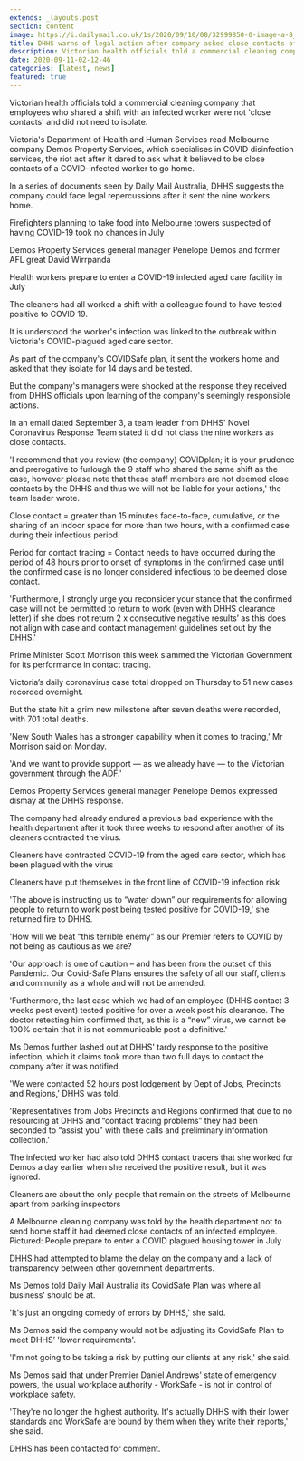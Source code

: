 ```yaml
---
extends: _layouts.post
section: content
image: https://i.dailymail.co.uk/1s/2020/09/10/08/32999850-0-image-a-8_1599723945899.jpg 
title: DHHS warns of legal action after company asked close contacts of COVID infected to go home for tests 
description: Victorian health officials told a commercial cleaning company that employees who worked a shift with an infected worker were not close contacts and did not need to isolate.  
date: 2020-09-11-02-12-46 
categories: [latest, news] 
featured: true 
--- 
```

Victorian health officials told a commercial cleaning company that employees who shared a shift with an infected worker were not 'close contacts' and did not need to isolate. 

Victoria's Department of Health and Human Services read Melbourne company Demos Property Services, which specialises in COVID disinfection services, the riot act after it dared to ask what it believed to be close contacts of a COVID-infected worker to go home. 

In a series of documents seen by Daily Mail Australia, DHHS suggests the company could face legal repercussions after it sent the nine workers home. 

Firefighters planning to take food into Melbourne towers suspected of having COVID-19 took no chances in July 

Demos Property Services general manager Penelope Demos and former AFL great David Wirrpanda

Health workers prepare to enter a COVID-19 infected aged care facility in July 

The cleaners had all worked a shift with a colleague found to have tested positive to COVID 19.

It is understood the worker's infection was linked to the outbreak within Victoria's COVID-plagued aged care sector.  

As part of the company's COVIDSafe plan, it sent the workers home and asked that they isolate for 14 days and be tested.

But the company's managers were shocked at the response they received from DHHS officials upon learning of the company's seemingly responsible actions. 

In an email dated September 3, a team leader from DHHS' Novel Coronavirus Response Team stated it did not class the nine workers as close contacts.  

'I recommend that you review (the company) COVIDplan; it is your prudence and prerogative to furlough the 9 staff who shared the same shift as the case, however please note that these staff members are not deemed close contacts by the DHHS and thus we will not be liable for your actions,' the team leader wrote.

Close contact = greater than 15 minutes face-to-face, cumulative, or the sharing of an indoor space for more than two hours, with a confirmed case during their infectious period.

Period for contact tracing = Contact needs to have occurred during the period of 48 hours prior to onset of symptoms in the confirmed case until the confirmed case is no longer considered infectious to be deemed close contact.

'Furthermore, I strongly urge you reconsider your stance that the confirmed case will not be permitted to return to work (even with DHHS clearance letter) if she does not return 2 x consecutive negative results’ as this does not align with case and contact management guidelines set out by the DHHS.'

Prime Minister Scott Morrison this week slammed the Victorian Government for its performance in contact tracing. 

Victoria’s daily coronavirus case total dropped on Thursday to 51 new cases recorded overnight.

But the state hit a grim new milestone after seven deaths were recorded, with 701 total deaths.

'New South Wales has a stronger capability when it comes to tracing,' Mr Morrison said on Monday. 

'And we want to provide support — as we already have — to the Victorian government through the ADF.'

Demos Property Services general manager Penelope Demos expressed dismay at the DHHS response. 

The company had already endured a previous bad experience with the health department after it took three weeks to respond after another of its cleaners contracted the virus.  

Cleaners have contracted COVID-19 from the aged care sector, which has been plagued with the virus 

Cleaners have put themselves in the front line of COVID-19 infection risk 

'The above is instructing us to “water down” our requirements for allowing people to return to work post being tested positive for COVID-19,' she returned fire to DHHS.

'How will we beat “this terrible enemy” as our Premier refers to COVID by not being as cautious as we are?

'Our approach is one of caution – and has been from the outset of this Pandemic. Our Covid-Safe Plans ensures the safety of all our staff, clients and community as a whole and will not be amended.

'Furthermore, the last case which we had of an employee (DHHS contact 3 weeks post event) tested positive for over a week post his clearance. The doctor retesting him confirmed that, as this is a “new” virus, we cannot be 100% certain that it is not communicable post a definitive.'  

Ms Demos further lashed out at DHHS' tardy response to the positive infection, which it claims took more than two full days to contact the company after it was notified. 

'We were contacted 52 hours post lodgement by Dept of Jobs, Precincts and Regions,' DHHS was told. 

'Representatives from Jobs Precincts and Regions confirmed that due to no resourcing at DHHS and “contact tracing problems” they had been seconded to “assist you” with these calls and preliminary information collection.'

The infected worker had also told DHHS contact tracers that she worked for Demos a day earlier when she received the positive result, but it was ignored.

Cleaners are about the only people that remain on the streets of Melbourne apart from parking inspectors

A Melbourne cleaning company was told by the health department not to send home staff it had deemed close contacts of an infected employee. Pictured: People prepare to enter a COVID plagued housing tower in July

DHHS had attempted to blame the delay on the company and a lack of transparency between other government departments. 

Ms Demos told Daily Mail Australia its CovidSafe Plan was where all business’ should be at. 

'It's just an ongoing comedy of errors by DHHS,' she said. 

Ms Demos said the company would not be adjusting its CovidSafe Plan to meet DHHS’ 'lower requirements'.

'I'm not going to be taking a risk by putting our clients at any risk,' she said. 

Ms Demos said that under Premier Daniel Andrews' state of emergency powers, the usual workplace authority - WorkSafe - is not in control of workplace safety. 

'They're no longer the highest authority. It's actually DHHS with their lower standards and WorkSafe are bound by them when they write their reports,' she said.  

DHHS has been contacted for comment.  

